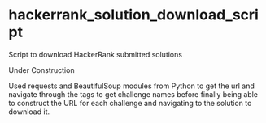 # hackerrank_solution_download_script
Script to download HackerRank submitted solutions

Under Construction

Used requests and BeautifulSoup modules from Python to get the url and navigate through the tags to get challenge names before finally being able to construct the URL for each challenge and navigating to the solution to download it.
